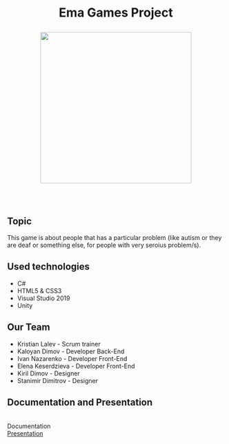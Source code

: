 <h1 align="center">Ema Games Project
  
<img align="center"><img src="https://user-images.githubusercontent.com/59725875/123548024-cca88200-d76b-11eb-9202-4347c3ab664b.png" width="350" height="350">

  
</h1>
<br>

## Topic

This game is about people that has a particular problem (like autism or they are deaf or something else, for people with very seroius problem/s).

## Used technologies

-    C#
-    HTML5 & CSS3
-    Visual Studio 2019
-    Unity

## Our Team

-   Kristian Lalev - Scrum trainer
-   Kaloyan Dimov - Developer Back-End
-   Ivan Nazarenko - Developer Front-End
-   Elena Keserdzieva - Developer Front-End
-   Kiril Dimov - Designer
-   Stanimir Dimitrov - Designer

## Documentation and Presentation
<br>
<a>Documentation</a>
<br>
<a href = https://codingburgas-my.sharepoint.com/:p:/r/personal/kalalev18_codingburgas_bg/_layouts/15/Doc.aspx?sourcedoc=%7B45B47BCB-D0FD-4825-875A-557906C9F97F%7D&file=Ema%20games%20-%20PMBlusters.pptx&action=edit&mobileredirect=true>Presentation</a>
<br>
</center>
